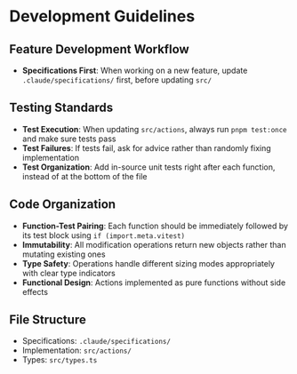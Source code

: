 # Development Guidelines

## Feature Development Workflow

- **Specifications First**: When working on a new feature, update `.claude/specifications/` first, before updating `src/`

## Testing Standards

- **Test Execution**: When updating `src/actions`, always run `pnpm test:once` and make sure tests pass
- **Test Failures**: If tests fail, ask for advice rather than randomly fixing implementation
- **Test Organization**: Add in-source unit tests right after each function, instead of at the bottom of the file

## Code Organization

- **Function-Test Pairing**: Each function should be immediately followed by its test block using `if (import.meta.vitest)`
- **Immutability**: All modification operations return new objects rather than mutating existing ones
- **Type Safety**: Operations handle different sizing modes appropriately with clear type indicators
- **Functional Design**: Actions implemented as pure functions without side effects

## File Structure

- Specifications: `.claude/specifications/`
- Implementation: `src/actions/`
- Types: `src/types.ts`
